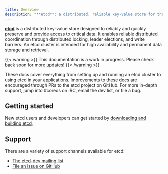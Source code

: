 ```yaml
---
title: Overview
description: "**etcd**: a distributed, reliable key-value store for the most critical data of a distributed system"
---
```


[**etcd**](/) is a distributed key-value store designed to reliably and quickly preserve and provide access to critical data. It enables reliable distributed coordination through distributed locking, leader elections, and write barriers. An etcd cluster is intended for high availability and permanent data storage and retrieval.

{{< warning >}}
This documentation is a work in progress. Please check back soon for more updates!
{{< /warning >}}

These docs cover everything from setting up and running an etcd cluster to using etcd in your applications. Improvements to these docs are encouraged through PRs to the etcd project on GitHub. For more in-depth support, jump into #coreos on IRC, email the dev list, or file a bug.

## Getting started

New etcd users and developers can get started by [downloading and building etcd](download-build),

## Support

There are a variety of support channels available for etcd:

* [The etcd-dev mailing list](https://groups.google.com/forum/#!forum/etcd-dev)
* [File an issue on GitHub](https://github.com/etcd-io/etcd/issues)
